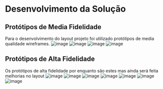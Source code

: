 # Desenvolvimento da Solução
## Protótipos de Media Fidelidade 
Para o desenvolvimento do layout projeto foi utilizado protótipos de media qualidade wireframes. 
![image](https://raw.githubusercontent.com/willmachado87/NossaLista/master/imagens/w1-Listas.png)
![image](https://raw.githubusercontent.com/willmachado87/NossaLista/master/imagens/w2-Criar%20lista.png)
![image](https://raw.githubusercontent.com/willmachado87/NossaLista/master/imagens/w3-Adicionar%20item%20lista.png)
![image](https://raw.githubusercontent.com/willmachado87/NossaLista/master/imagens/w4-Editar%20e%20compartilhar%20lista.png)

## Protótipos de Alta Fidelidade
Os protótipos de alta fidelidade por enquanto são estes mas ainda será feita melhorias no layout
![image](https://raw.githubusercontent.com/willmachado87/NossaLista/master/imagens/p1.jpg)
![image](https://raw.githubusercontent.com/willmachado87/NossaLista/master/imagens/p2.jpg)
![image](https://raw.githubusercontent.com/willmachado87/NossaLista/master/imagens/p3.jpg)
![image](https://raw.githubusercontent.com/willmachado87/NossaLista/master/imagens/p4.jpg)
![image](https://raw.githubusercontent.com/willmachado87/NossaLista/master/imagens/p5.jpg)
![image](https://raw.githubusercontent.com/willmachado87/NossaLista/master/imagens/p6.jpg)
![image](https://raw.githubusercontent.com/willmachado87/NossaLista/master/imagens/p7.jpg)




